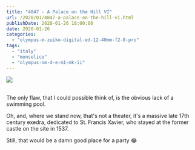 ```yaml
---
title: "4847 - A Palace on the Hill VI"
url: /2020/01/4847-a-palace-on-the-hill-vi.html
publishDate: 2020-01-26 18:00:00
date: 2020-01-26
categories: 
  - "olympus-m-zuiko-digital-ed-12-40mm-f2-8-pro"
tags: 
  - "italy"
  - "monselice"
  - "olympus-om-d-e-m1-mk-ii"
---
```

<div class="container">
<div class="center"><a target="_blank" href="https://d25zfm9zpd7gm5.cloudfront.net/1200x1200/2018/20180511_150208_lr.jpg"><img class="webfeedsFeaturedVisual" src="https://d25zfm9zpd7gm5.cloudfront.net/0600x0600/2018/20180511_150208_lr.jpg" /></a></div>
</div>
<br />

The only flaw, that I could possible think of, is the obvious lack
of a swimming pool. 

Oh, and, where we stand now, that's not a theater, it's a massive
late 17th century exedra, dedicated to St. Francis Xavier, who
stayed at the former castle on the site in 1537.

Still, that would be a damn good place for a party :joy: